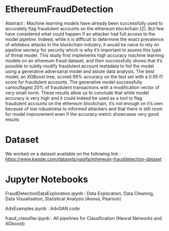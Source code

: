 # EthereumFraudDetection

Abstract : Machine learning models have already been
successfully used to accurately flag fraudulent accounts
on the ethereum blockchain [2]. But few have considered
what could happen if an attacker had full access to the
model pipeline. Indeed, while it is difficult to determine
the exact prevalence of whitebox attacks in the blockchain
industry, it would be naive to rely on pipeline secrecy for
security which is why it’s important to assess this type of
threat model. This study first implements high accuracy
machine learning models on an ethereum fraud dataset,
and then successfully shows that it’s possible to subtly
modify fraudulent account metadata to foil the model using
a generative adversarial model and astute data analysis.
The best model, an XGBoost tree, scored 99% accuracy
on the test set with a 0.95 f1 score for fraudulent accounts.
The generative model successfully camouflaged 20% of
fraudulent transactions with a modification vector of very
small norm. These results allow us to conclude that while
model accuracy is very high and it could indeed be used
as a tool to flag fraudulent accounts on the ethereum
blockchain, it’s not enough on it’s own because of low
robustness to informed attackers and that there is still
room for model improvement even if the accuracy metric
showcases very good results

# Dataset 
We worked on a dataset available on the following link : https://www.kaggle.com/datasets/vagifa/ethereum-frauddetection-dataset

# Jupyter Notebooks 

FraudDetectionDataExploration.ipynb : Data Exploration, Data Cleaning, Data Visualisation, Statistical Analysis (Anova, Pearson) 

AdvExamples.ipynb : AdvGAN code

fraud_classifier.ipynb : All pipelines for Classification (Neural Networks and XGboost) 


